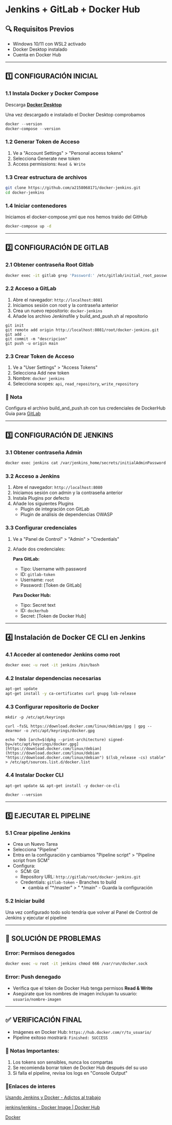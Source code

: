 # Jenkins + GitLab + Docker Hub 

## 🔍 Requisitos Previos
- Windows 10/11 con WSL2 activado
- Docker Desktop instalado
- Cuenta en Docker Hub

---

## 1️⃣ CONFIGURACIÓN INICIAL

### 1.1 Instala Docker y Docker Compose
Descarga [**Docker Desktop**](https://www.docker.com/products/docker-desktop/)

Una vez descargado e instalado el Docker Desktop comprobamos

```powershell
docker --version
docker-compose --version
```
### 1.2 Generar Token de Acceso

1. Ve a "Account Settings" > "Personal access tokens"
2. Selecciona Generate new token
3. Access permissions: `Read & Write`


### 1.3 Crear estructura de archivos
```bash
git clone https://github.com/a2158068171/docker-jenkins.git
cd docker-jenkins
```

### 1.4 Iniciar contenedores

Iniciamos el docker-compose.yml que nos hemos traído del GitHub
```bash
docker-compose up -d
```

---

## 2️⃣ CONFIGURACIÓN DE GITLAB

### 2.1 Obtener contraseña Root Gitlab
```bash
docker exec -it gitlab grep 'Password:' /etc/gitlab/initial_root_password
```

### 2.2 Acceso a GitLab
1. Abre el navegador: `http://localhost:8081`
2. Iniciamos sesión con root y la contraseña anterior
3. Crea un nuevo repositorio: `docker-jenkins`
4. Añade los archivo Jenkinsfile y build_and_push.sh  al repositorio
```
git init
git remote add origin http://localhost:8081/root/docker-jenkins.git
git add .
git commit -m "descripcion"
git push -u origin main
```


### 2.3 Crear Token de Acceso
1. Ve a "User Settings" > "Access Tokens"
2. Selecciona Add new token
3. Nombre: `docker jenkins`
4. Selecciona scopes: `api`, `read_repository`, `write_repository`

 ### 📌 Nota
  Configura el archivo build_and_push.sh con tus credenciales de DockerHub
  Guia para [GitLab](https://docs.gitlab.com/tutorials/learn_git/) 
 
---

## 3️⃣ CONFIGURACIÓN DE JENKINS

### 3.1 Obtener contraseña Admin
```bash
docker exec jenkins cat /var/jenkins_home/secrets/initialAdminPassword
```

### 3.2 Acceso a  Jenkins
1. Abre el navegador: `http://localhost:8080`
2. Iniciamos sesión con admin y la contraseña anterior 
3. Instala Plugins por defecto
4. Añade los siguientes Plugins
	- Plugin de integración con GitLab
    - Plugin de análisis de dependencias OWASP

### 3.3 Configurar credenciales
1. Ve a "Panel de Control" > "Admin" > "Credentials"
2. Añade dos credenciales:

   **Para GitLab:**
   - Tipo: Username with password
   - ID: `gitlab-token`
   - Username: `root`
   - Password: [Token de GitLab]

   **Para Docker Hub:**
   - Tipo: Secret text
   - ID: `dockerhub`
   - Secret: [Token de Docker Hub]

---

## 4️⃣ Instalación de Docker CE CLI en Jenkins
 

### 4.1 Acceder al contenedor Jenkins como root

```bash
docker exec -u root -it jenkins /bin/bash
```

### 4.2 Instalar dependencias necesarias

```bash
apt-get update 
apt-get install -y ca-certificates curl gnupg lsb-release
```
### 4.3  Configurar repositorio de Docker
```
mkdir -p /etc/apt/keyrings

curl -fsSL https://download.docker.com/linux/debian/gpg | gpg --dearmor -o /etc/apt/keyrings/docker.gpg

echo "deb [arch=$(dpkg --print-architecture) signed-by=/etc/apt/keyrings/docker.gpg] [https://download.docker.com/linux/debian](https://download.docker.com/linux/debian "https://download.docker.com/linux/debian") $(lsb_release -cs) stable" > /etc/apt/sources.list.d/docker.list
```

### 4.4 Instalar Docker CLI
```
apt-get update && apt-get install -y docker-ce-cli

docker --version
```
---

## 5️⃣ EJECUTAR EL PIPELINE
### 5.1 Crear pipeline Jenkins
   - Crea un Nuevo Tarea
   - Selecciona "Pipeline"
   - Entra en la configuración y cambiamos "Pipeline script" > "Pipeline script from SCM"
   - Configura:
     - SCM: Git
     - Repository URL: `http://gitlab/root/docker-jenkins.git`
     - Credentials: `gitlab-token`
    - Branches to build
	    - cambia el "*/master" > " */main"
	- Guarda la configuración 
### 5.2 Iniciar build

Una vez configurado todo solo tendría que volver al Panel de Control de Jenkins y ejecutar el pipeline 

---

## 🔧 SOLUCIÓN DE PROBLEMAS


### Error: Permisos denegados
```bash
docker exec -u root -it jenkins chmod 666 /var/run/docker.sock
```

### Error: Push denegado
- Verifica que el token de Docker Hub tenga permisos **Read & Write**
- Asegúrate que los nombres de imagen incluyan tu usuario: `usuario/nombre-imagen`
---

## ✅ VERIFICACIÓN FINAL
- Imágenes en Docker Hub: `https://hub.docker.com/r/tu_usuario/`
- Pipeline exitoso mostrará: `Finished: SUCCESS`


### 📌 Notas Importantes:
1. Los tokens son sensibles, nunca los compartas
2. Se recomienda borrar token de Docker Hub después del su uso 
3. Si falla el pipeline, revisa los logs en "Console Output"


### 🔗Enlaces de interes
[Usando Jenkins y Docker - Adictos al trabajo](https://www.jenkins.io/doc/book/installing/docker/)

[jenkins/jenkins - Docker Image | Docker Hub](https://hub.docker.com/r/jenkins/jenkins)

[Docker](https://www.jenkins.io/doc/book/installing/docker/)
